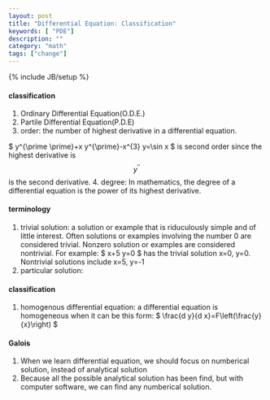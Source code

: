 ```yaml
---
layout: post
title: "Differential Equation: Classification"
keywords: [ "PDE"]
description: ""
category: "math"
tags: ["change"]
---
```

{% include JB/setup %}


#### classification
1. Ordinary Differential Equation(O.D.E.)
2. Partile Differential Equation(P.D.E)
3. order: the number of highest derivative in a differential equation. 

$
y^{\prime \prime}+x y^{\prime}-x^{3} y=\sin x
$
is second order since the highest derivative is $$y^{\prime \prime}$$ is the second derivative.
4. degree: In mathematics, the degree of a differential equation is the power of its highest derivative.


#### terminology
1. trivial solution: a solution or example that is riduculously simple and of little interest. Often solutions or examples involving the number
0 are considered trivial. Nonzero solution or examples are considered nontrivial.
For example:
$
x+5 y=0
$
has the trivial solution x=0, y=0. Nontrivial solutions include x=5, y=-1
2. particular solution:


#### classification
1. homogenous differential equation: a differential equation is homogeneous when it can be this form:
$
\frac{d y}{d x}=F\left(\frac{y}{x}\right)
$


#### Galois
1. When we learn differential equation, we should focus on numberical
   solution, instead of analytical solution
2. Because all the possible analytical solution has been find, but with computer
   software, we can find any numberical solution.



